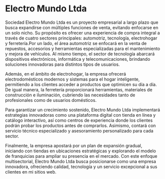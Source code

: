 #  Electro Mundo Ltda
Sociedad Electro Mundo Ltda es un proyecto empresarial a largo plazo que busca expandirse con múltiples funciones de venta, evitando enfocarse en un solo nicho. Su propósito es ofrecer una experiencia de compra integral a través de cuatro sectores principales: automotriz, tecnología, electrohogar y ferretería.Por un lado, el área automotriz se enfocará en la venta de repuestos, accesorios y herramientas especializadas para el mantenimiento y mejora de vehículos. Al mismo tiempo, el sector de tecnología abarcará dispositivos electrónicos, informática y telecomunicaciones, brindando soluciones innovadoras para distintos tipos de usuarios.

Además, en el ámbito de electrohogar, la empresa ofrecerá electrodomésticos modernos y sistemas para el hogar inteligente, permitiendo a los clientes acceder a productos que optimicen su día a día. De igual manera, la ferretería proporcionará herramientas, materiales de construcción e iluminación, cubriendo las necesidades tanto de profesionales como de usuarios domésticos.

Para garantizar un crecimiento sostenido, Electro Mundo Ltda implementará estrategias innovadoras como una plataforma digital con tienda en línea y catálogo interactivo, así como centros de experiencia donde los clientes podrán probar los productos antes de comprarlos. Asimismo, contará con servicio técnico especializado y asesoramiento personalizado para cada sector.

Finalmente, la empresa apostará por un plan de expansión gradual, iniciando con tiendas en ubicaciones estratégicas y explorando el modelo de franquicias para ampliar su presencia en el mercado. Con este enfoque multisectorial, Electro Mundo Ltda busca posicionarse como una empresa innovadora, ofreciendo calidad, tecnología y un servicio excepcional a sus clientes en mi sitios web.

